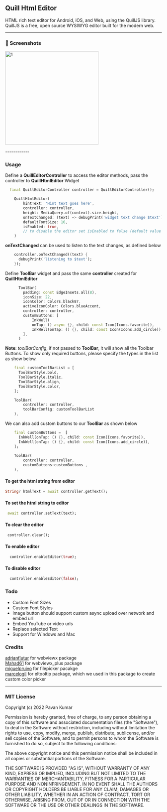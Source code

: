 
## Quill Html Editor

HTML rich text editor for Android, iOS, and Web, using the QuillJS library. QuillJS is a free, open source WYSIWYG editor built for the modern web.

------------
### 📸 Screenshots

<p float="left">
  <img width="300" alt="1" src="https://i.imgur.com/5WSVtDv.png">
</p>
------------


### Usage

Define a **QuillEditorController** to access the editor methods, pass the controller to **QuillHtmlEditor** Widget
```dart
  final QuillEditorController controller = QuillEditorController();
```
```dart
    QuillHtmlEditor(
        hintText: 'Hint text goes here',
        controller: controller,
        height: MediaQuery.of(context).size.height,
        onTextChanged: (text) => debugPrint('widget text change $text'),
        defaultFontSize: 16,
        isEnabled: true,
        // to disable the editor set isEnabled to false (default value is true)
    )
```
 **onTextChanged** can be used to listen to the text changes, as defined below
```dart
    controller.onTextChanged((text) {
      debugPrint('listening to $text');
    });
```
Define **ToolBar** widget and pass the same **controller** created for **QuillHtmlEditor**
```dart
      ToolBar(
        padding: const EdgeInsets.all(8),
        iconSize: 22,
        iconColor: Colors.black87, 
        activeIconColor: Colors.blueAccent,
        controller: controller,
        customButtons: [
            InkWell(
            onTap: () async {}, child: const Icon(Icons.favorite)),
            InkWell(onTap: () {}, child: const Icon(Icons.add_circle)),
        ],
      )
```
**Note**: *toolBarConfig*, if not passed to **ToolBar**, it will show all the Toolbar Buttons. To show only required buttons, please specify the types in the list as show below.
```dart
    final customToolBarList = [
      ToolBarStyle.bold,
      ToolBarStyle.italic,
      ToolBarStyle.align,
      ToolBarStyle.color,
    ];

    ToolBar(
        controller: controller,
        toolBarConfig: customToolBarList
    ),
```

We can also add custom buttons to our **ToolBar** as shown below
```dart
    final customButtons =  [
      InkWell(onTap: () {}, child: const Icon(Icons.favorite)),
      InkWell(onTap: () {}, child: const Icon(Icons.add_circle)),
    ];
    
    ToolBar(
        controller: controller,
        customButtons:customButtons ,
    ),
```

#### To get the html string from editor
```dart
String? htmlText = await controller.getText();
```
#### To set the html string to editor
```dart
 await controller.setText(text);
```
#### To clear the editor
```dart
 controller.clear();
```

#### To enable editor
```dart
  controller.enableEditor(true);
```

#### To disable editor
```dart
  controller.enableEditor(false);
```

### Todo

- Custom Font Sizes
- Custom Font Styles
- Image button should support custom async upload over network and embed url
- Embed YouTube or video urls
- Replace selected Text
- Support for Windows and Mac

### Credits
[adrianflutur](https://github.com/adrianflutur/webviewx "adrianflutur") for webviewx package<br>
[Mahad61](https://github.com/Mahad61/webviewx_plus "Mahad61") for webviewx_plus package<br>
[miguelpruivo](https://github.com/miguelpruivo/flutter_file_picker "file_picker") for filepicker pacakge<br>
[marcelogil](https://github.com/marcelogil/el_tooltip "marcelogil") for eltooltip package, which we used in this package to create custom color picker<br>

------------

### MIT License


Copyright (c) 2022 Pavan Kumar

Permission is hereby granted, free of charge, to any person obtaining a copy
of this software and associated documentation files (the "Software"), to deal
in the Software without restriction, including without limitation the rights
to use, copy, modify, merge, publish, distribute, sublicense, and/or sell
copies of the Software, and to permit persons to whom the Software is
furnished to do so, subject to the following conditions:

The above copyright notice and this permission notice shall be included in all
copies or substantial portions of the Software.

THE SOFTWARE IS PROVIDED "AS IS", WITHOUT WARRANTY OF ANY KIND, EXPRESS OR
IMPLIED, INCLUDING BUT NOT LIMITED TO THE WARRANTIES OF MERCHANTABILITY,
FITNESS FOR A PARTICULAR PURPOSE AND NONINFRINGEMENT. IN NO EVENT SHALL THE
AUTHORS OR COPYRIGHT HOLDERS BE LIABLE FOR ANY CLAIM, DAMAGES OR OTHER
LIABILITY, WHETHER IN AN ACTION OF CONTRACT, TORT OR OTHERWISE, ARISING FROM,
OUT OF OR IN CONNECTION WITH THE SOFTWARE OR THE USE OR OTHER DEALINGS IN THE
SOFTWARE.

